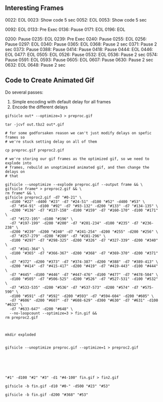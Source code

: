 ## Interesting Frames

0022: EOL
0023: Show code 5 sec
0052: EOL
0053: Show code 5 sec

0092: EOL
0133: Pre Exec
0136: Pause
0171: EOL
0196: EOL

0200: Pause
0235: EOL
0239: Pre Exec
0240: Pause
0255: EOL
0256: Pause
0297: EOL
0340: Pause
0365: EOL
0368: Pause 2 sec
0371: Pause 2 sec
0373: Pause
0388: Pause
0414: Pause
0418: Pause
0444: EOL
0446: EOL
0477: EOL
0505: EOL
0526: Pause
0532: EOL
0536: Pause 2 sec
0574: Pause
0591: EOL
0593: Pause
0605: EOL
0607: Pause
0630: Pause 2 sec
0632: EOL
0648: Pause 2 sec

## Code to Create Animated Gif

Do several passes:

1. Simple encoding with default delay for all frames
2. Encode the different delays

```
gifsicle out* --optimize=3 > preproc.gif

tar -jcvf out.tbz2 out*.gif

# for some godforsaken reason we can't just modify delays on spefic frames so
# we're stuck setting delay on all of them

cp preproc.gif preproc2.gif

# we're storing our gif frames as the optimized gif, so we need to explode into
# frames, rebuild an unoptimized animated gif, and then change the delays on
# that

gifsicle --unoptimize --explode preproc.gif --output frame && \
gifsicle frame* > preproc2.gif && \
rm frame* && \
gifsicle preproc2.gif -d7 "#0-21" \
  -d100 "#22" -d400 "#23" -d7 "#24-51" -d100 "#52" -d400 "#53" \
  -d7 "#54-91" -d100 "#92" -d7 "#93-132" -d200 "#133" -d7 "#134-135" \
  -d200 "#136" -d7 "#137-158" -d100 "#159" -d7 "#160-170" -d100 "#171" \
  -d7 "#172-195" -d100 "#196" \
  -d7 "#197-199" -d200 "#200" -d7 "#201-234" -d100 "#235" -d7 "#236-238" \
  -d200 "#239" -d200 "#240" -d7 "#241-254" -d200 "#255" -d200 "#256" \
  -d7 "#257-279" -d200 "#280" -d7 "#281-296" \
  -d100 "#297" -d7 "#298-325" -d200 "#326" -d7 "#327-339" -d200 "#340" \
  -d7 "#341-364" \
  -d100 "#365" -d7 "#366-367" -d200 "#368" -d7 "#369-370" -d200 "#371" \
  -d7 "#372" -d200 "#373" -d7 "#374-387" -d200 "#388" -d7 "#389-413" \
  -d200 "#414" -d7 "#415-417" -d200 "#419" -d7 "#419-443" -d100 "#444" \
  -d7 "#445" -d100 "#446" -d7 "#447-476" -d100 "#477" -d7 "#478-504" \
  -d100 "#505" -d7 "#506-525" -d200 "#526" -d7 "#527-531" -d100 "#532" \
  -d7 "#533-535" -d200 "#536" -d7 "#537-573" -d200 "#574" -d7 "#575-590" \
  -d100 "#591" -d7 "#592" -d200 "#593" -d7 "#594-604" -d200 "#605" \
  -d7 "#606" -d200 "#607" -d7 "#608-629" -d300 "#630" -d7 "#631" -d100 "#632" \
  -d7 "#633-647" -d200 "#648" \
  --no-loopcount --optimize=3 > fin.gif &&
rm preproc2.gif



mkdir exploded


gifsicle --unoptimize preproc.gif --optimize=1 > preproc2.gif






"#1" -d100 "#2" "#3" -d1 "#4-100" fin.gif > fin2.gif

gifsicle -b fin.gif -d10 "#0-" -d500 "#23" "#53"

gifsicle -b fin.gif -d200 "#368" "#53"
```





